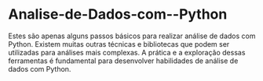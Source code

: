 # Analise-de-Dados-com--Python
Estes são apenas alguns passos básicos para realizar análise de dados com Python. Existem muitas outras técnicas e bibliotecas que podem ser utilizadas para análises mais complexas. A prática e a exploração dessas ferramentas é fundamental para desenvolver habilidades de análise de dados com Python.
